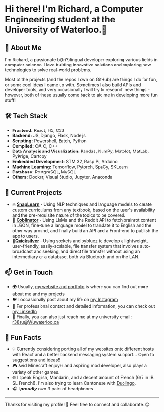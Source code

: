 # Hi there! I'm Richard, a Computer Engineering student at the University of Waterloo.👋

## 🚀 About Me

I'm Richard, a passionate bi(tri?)lingual developer exploring various fields in computer science. I love building innovative solutions and exploring new technologies to solve real-world problems.

Most of the projects (and the repos I own on GitHub) are things I do for fun, or some cool ideas I came up with. Sometimes I also build APIs and developer tools, and very occasionally I will try to research new things - however, both of these usually come back to aid me in developing more fun stuff!

## 🛠 Tech Stack

- **Frontend:** React, H5, CSS
- **Backend:** JS, Django, Flask, Node.js
- **Scripting:** Powershell, Batch, Python
- **Compiled:** C#, C, C++
- **Data Analysis and Visualization:** Pandas, NumPy, Matplot, MatLab, PyKrige, Cartopy
- **Embedded Development:** STM 32, Rasp Pi, Arduino
- **Machine Learning:** Tensorflow, Pytorch, SpaCy, SKLearn
- **Database:** PostgreSQL, MySQL
- **Others:** Docker, Visual Studio, Jupyter, Anaconda

## 📌 Current Projects

- 🔥 [**SnapLearn**](https://github.com/plane-paper/SnapLearn) - Using NLP techniques and language models to create custom curriculums from any textbook, based on the user's availability and the pre-requisite nature of the topics to be covered.
- 🚀 [**Goblinator**](https://github.com/plane-paper/Goblinator) - Using LlaMa and the Reddit API to fetch brainrot content in JSON, fine-tune a language model to translate it to English and the other way around, and finally build an API and a Front-end to publish the app to users.
- 🎈[**Quicksilver**](https://github.com/plane-paper/Quicksilver) - Using sockets and pybluez to develop a lightweight, user-friendly, easily-scalable, file transfer system that involves auto-broadcast and seeking, and direct file transfer without using an intermediary or a database, both via Bluetooth and on the LAN.

## 📫 Get in Touch

- 🌍 Usually, [my website and portfolio](https://richard-su.github.io/) is where you can find out more about me and my projects
- 🐦 I occasionally post about my life on [my Instagram](https://www.instagram.com/plane_paper_rick/)
- 💼 For professional contact and detailed information, you can check out [my LinkedIn](https://www.linkedin.com/in/ruiquansu)
- 📧 Finally, you can also just reach me at my university email: [r38su@Wuwaterloo.ca](mailto:r38su@uwaterloo.ca)

## 🎯 Fun Facts

- 💡 Currently considering porting all of my websites onto different hosts with React and a better backend messaging system support... Open to suggestions and ideas!!
- 🎮 Avid Minecraft enjoyer and aspiring mod developer, also plays a variety of other games.
- 🌐 I speak English, Mandarin, and a decent amount of French (6/7 in IB SL French!). I'm also trying to learn Cantonese with [Duolingo](https://www.duolingo.com/).
- 🎧 I __***proudly***__ own 3 pairs of headphones.


---

Thanks for visiting my profile! 🚀 Feel free to connect and collaborate. 😊

